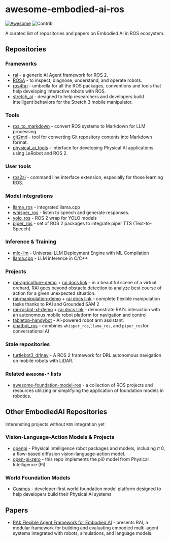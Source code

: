 # awesome-embodied-ai-ros

[![Awesome](https://awesome.re/badge.svg)](https://awesome.re)
<img src="https://img.shields.io/badge/Contributions-Welcome-278ea5" alt="Contrib"/>

A curated list of repositories and papers on Embodied AI in ROS ecosystem.

## Repositories

### Frameworks

- [rai](https://github.com/RobotecAI/rai) - a generic AI Agent framework for ROS 2.
- [ROSA](https://github.com/nasa-jpl/rosa) - to inspect, diagnose, understand, and operate robots.
- [ros4hri](https://github.com/ros4hri) - umbrella for all the ROS packages, conventions and tools that help developing interactive robots with ROS.
- [stretch_ai](https://github.com/hello-robot/stretch_ai) - designed to help researchers and developers build intelligent behaviors for the Stretch 3 mobile manipulator.

### Tools

- [ros_to_markdown](https://github.com/RobRoyce/ros_to_markdown) - convert ROS systems to Markdown for LLM processing.
- [git2md](https://github.com/xpos587/git2md) - tool for converting Git repository contents into Markdown format.
- [physical_ai_tools](https://github.com/ROBOTIS-GIT/physical_ai_tools) - interface for developing Physical AI applications using LeRobot and ROS 2.

### User tools

- [ros2ai](https://github.com/fujitatomoya/ros2ai) - command line interface extension, especially for those learning ROS.

### Model integrations

- [llama_ros](https://github.com/mgonzs13/llama_ros) - integrated llama.cpp
- [whisper_ros](https://github.com/mgonzs13/whisper_ros) - listen to speech and generate responses.
- [yolo_ros](https://github.com/mgonzs13/yolo_ros) - ROS 2 wrap for YOLO models 
- [piper_ros](https://github.com/mgonzs13/piper_ros) - set of ROS 2 packages to integrate piper TTS (Text-to-Speech) 

### Inference & Training

- [mlc-llm](https://github.com/mlc-ai/mlc-llm) - Universal LLM Deployment Engine with ML Compilation
- [llama.cpp](https://github.com/ggerganov/llama.cpp) - LLM inference in C/C++

### Projects

- [rai-agriculture-demo](https://github.com/RobotecAI/rai-agriculture-demo) + [rai docs link](https://github.com/RobotecAI/rai/blob/development/docs/demos/agriculture.md) - in a beautiful scene of a virtual orchard, RAI goes beyond obstacle detection to analyze best course of action for a given unexpected situation.
- [rai-manipulation-demo](https://github.com/RobotecAI/rai-manipulation-demo) + [rai docs link](https://github.com/RobotecAI/rai/blob/development/docs/demos/manipulation.md) - complete flexible manipulation tasks thanks to RAI and Grounded SAM 2 
- [rai-rosbot-xl-demo](https://github.com/RobotecAI/rai-rosbot-xl-demo) + [rai docs link](https://github.com/RobotecAI/rai/blob/development/docs/demos/rosbot_xl.md) - demonstrate RAI's interaction with an autonomous mobile robot platform for navigation and control
- [tabletop-handybot](https://github.com/ycheng517/tabletop-handybot) - AI-powered robot arm assistant.
- [chatbot_ros](https://github.com/mgonzs13/chatbot_ros) - combines `whisper_ros`,`llama_ros`, and `piper_ros`for conversational AI

### Stale repositories

- [turtlebot3_drlnav](https://github.com/tomasvr/turtlebot3_drlnav) - A ROS 2 framework for DRL autonomous navigation on mobile robots with LiDAR.

### Related `awesome-*` lists

- [awesome-foundation-model-ros](https://github.com/ycheng517/awesome-foundation-model-ros) - a collection of ROS projects and resources utilizing or simplifying the application of foundation models in robotics.

## Other EmbodiedAI Repositories

Interensting projects without `ROS` integration yet

### Vision-Language-Action Models & Projects

- [openpi](https://github.com/Physical-Intelligence/openpi) - Physical Intelligence robot packages and models, including $\pi$ 0, a flow-based diffusion vision-language-action model.
- [open-pi-zero](https://github.com/allenzren/open-pi-zero) - this repo implements the pi0 model from Physical Intelligence (Pi)

### World Foundation Models

- [Cosmos](https://github.com/NVIDIA/Cosmos) - developer-first world foundation model platform  designed to help developers build their Physical AI systems 

## Papers

- [RAI: Flexible Agent Framework for Embodied AI](https://arxiv.org/abs/2505.07532) - presents RAI, a modular framework for building and evaluating embodied multi-agent systems integrated with robots, simulations, and language models.
